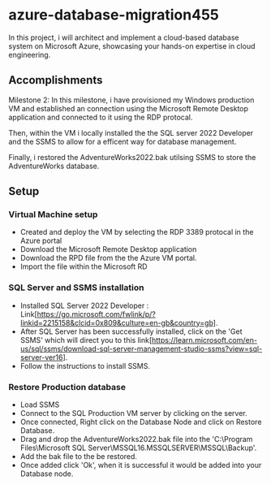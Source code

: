 # azure-database-migration455

In this project, i will architect and implement a cloud-based database system on Microsoft Azure, showcasing your hands-on expertise in cloud engineering.

## Accomplishments

Milestone 2: 
In this milestone, i have provisioned my Windows production VM and established an connection using the Microsoft Remote Desktop application and connected to it using the RDP protocal.

Then, within the VM i locally installed the the SQL server 2022 Developer and the SSMS to allow for a efficent way for database management.

Finally, i restored the AdventureWorks2022.bak utilsing SSMS to store the AdventureWorks database.

## Setup
### Virtual Machine setup
 - Created and deploy the VM by selecting the RDP 3389 protocal in the Azure portal
 - Download the Microsoft Remote Desktop application
 - Download the RPD file from the the Azure VM portal.
 - Import the file within the Microsoft RD
   
### SQL Server and SSMS installation
 - Installed SQL Server 2022 Developer : Link[https://go.microsoft.com/fwlink/p/?linkid=2215158&clcid=0x809&culture=en-gb&country=gb].
 - After SQL Server has been successfully installed, click on the 'Get SSMS' which will direct you to this link[https://learn.microsoft.com/en-us/sql/ssms/download-sql-server-management-studio-ssms?view=sql-server-ver16].
 - Follow the instructions to install SSMS.
### Restore Production database
 - Load SSMS
 - Connect to the SQL Production VM server by clicking on the server.
 - Once connected, Right click on the Database Node and click on Restore Database.
 - Drag and drop the AdventureWorks2022.bak file into the 'C:\Program Files\Microsoft SQL Server\MSSQL16.MSSQLSERVER\MSSQL\Backup'.
 - Add the bak file to the be restored.
 - Once added click 'Ok', when it is successful it would be added into your Database node.

